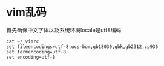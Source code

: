 # vim乱码
首先确保中文字体以及系统环境locale是utf8编码
```shell
cat ~/.vimrc 
set fileencodings=utf-8,ucs-bom,gb18030,gbk,gb2312,cp936
set termencoding=utf-8
set encoding=utf-8
```